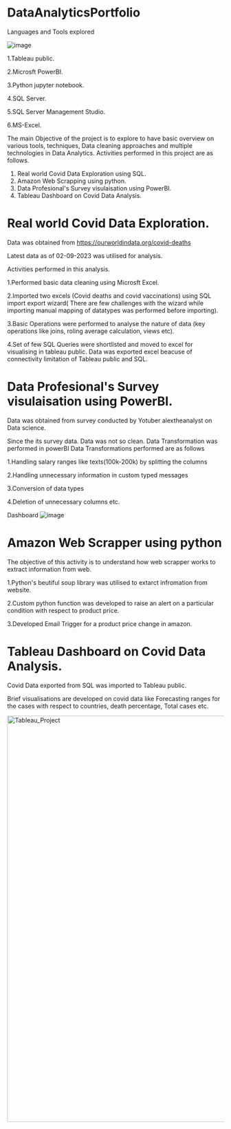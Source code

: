 # DataAnalyticsPortfolio

Languages and Tools explored

![image](https://user-images.githubusercontent.com/46736656/218219858-e316530c-8fce-4768-90aa-32794aa71434.png)


1.Tableau public.

2.Microsft PowerBI.

3.Python jupyter notebook.

4.SQL Server.

5.SQL Server Management Studio.

6.MS-Excel.


The main Objective of the project is to explore to have basic overview on various tools, techniques, Data cleaning approaches and multiple technologies in Data Analytics. Activities performed in this project are as follows.

1. Real world Covid Data Exploration using SQL.
2. Amazon Web Scrapping using python.
3. Data Profesional's Survey visulaisation using PowerBI.
4. Tableau Dashboard on Covid Data Analysis.

# Real world Covid Data Exploration.

Data was obtained from https://ourworldindata.org/covid-deaths

Latest data as of 02-09-2023 was utilised for analysis.

Activities performed in this analysis.

1.Performed basic data cleaning using Microsft Excel.

2.Imported two excels (Covid deaths and covid vaccinations) using SQL import export wizard( There are few challenges with the wizard while importing manual mapping
   of datatypes was performed before importing).
   
3.Basic Operations were performed to analyse the nature of data (key operations like joins, roling average calculation, views etc).

4.Set of few SQL Queries were shortlisted and moved to excel for visualising in tableau public. Data was exported excel beacuse of connectivity limitation of
  Tableau public and SQL.
  
#  Data Profesional's Survey visulaisation using PowerBI.

Data was obtained from survey conducted by Yotuber alextheanalyst on Data science.

Since the its survey data. Data was not so clean. Data Transformation was performed in powerBI
Data Transformations performed are as follows 

1.Handling salary ranges like texts(100k-200k) by splitting the columns

2.Handling unnecessary information in custom typed messages

3.Conversion of data types

4.Deletion of unnecessary columns etc.

Dashboard
![image](https://user-images.githubusercontent.com/46736656/218217285-7705982a-f022-4760-b76c-1b3f789e15ff.png)

# Amazon Web Scrapper using python

The objective of this activity is to understand how web scrapper works to extract information from web.

1.Python's beutiful soup library was utilised to extarct infromation from website.

2.Custom python function was developed to raise an alert on a particular condition with respect to product price.

3.Developed Email Trigger for a product price change in amazon.

# Tableau Dashboard on Covid Data Analysis.

Covid Data exported from SQL was imported to Tableau public.

Brief visualisations are developed on covid data like Forecasting ranges for the cases with respect to countries, death percentage, Total cases etc.

<img width="945" alt="Tableau_Project" src="https://user-images.githubusercontent.com/46736656/218218906-03d5a689-1c66-4087-979d-896677af859b.PNG">








